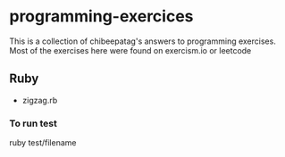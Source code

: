 # programming-exercices
This is a collection of chibeepatag's answers to programming exercises. Most of the exercises here were found on exercism.io or leetcode

## Ruby
* zigzag.rb

### To run test  
ruby test/filename
